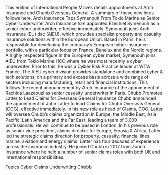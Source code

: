 This edition of International People Moves details appointments at Arch Insurance and Chubb Overseas General.
A summary of these new hires follows here.
Arch Insurance Taps Symenouh From Tokio Marine as Senior Cyber Underwriter
Arch Insurance has appointed Ezechiel Symenouh as a senior cyber underwriter, effective immediately.
Symenouh joins Arch Insurance (EU) dac (AIEU), which provides specialist property and casualty insurance solutions within the European Union. Based in Paris, he is responsible for developing the company’s European cyber insurance portfolio, with a particular focus on France, Benelux and the Nordic regions.
A highly respected figure in the European cyber market, Symenouh joins AIEU from Tokio Marine HCC where he was most recently a cyber underwriter. Prior to this, he was a Cyber Risk Practice leader at WTW France.
The AIEU cyber division provides standalone and combined cyber & tech solutions, on a primary and excess basis across a wide range of sectors including manufacturing, retail and financial institutions.
This follows the recent announcement by Arch Insurance of the appointment of Rachida Laazaouzi as senior casualty underwriter in Paris.
Chubb Promotes Latter to Lead Claims for Overseas General Insurance
Chubb announced the appointment of John Latter to lead Claims for Chubb Overseas General (COG), effective immediately.
In his new role as head of Claims, COG, Latter will oversee Chubb’s claims organization in Europe, the Middle East, Asia Pacific, Latin America and the Far East, leading a team of 3,000 professionals. He will continue to be based in London.
In his previous role as senior vice president, claims director for Europe, Eurasia & Africa, Latter led the strategic claims direction for property, casualty, financial lines, marine, aviation and energy claims.
Latter has four decades of experience across the insurance industry. He joined Chubb in 2017 from Zurich Insurance where he held a number of senior claims roles with both UK and international responsibilities.

Topics
Cyber
Claims
Underwriting
Chubb
